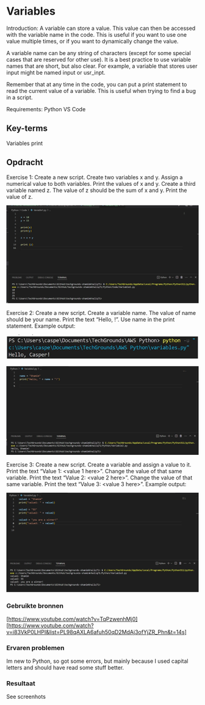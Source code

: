 # Variables

Introduction:
A variable can store a value. This value can then be accessed with the variable name in the code. This is useful if you want to use one value multiple times, or if you want to dynamically change the value.

A variable name can be any string of characters (except for some special cases that are reserved for other use). It is a best practice to use variable names that are short, but also clear. For example, a variable that stores user input might be named input or usr_inpt.

Remember that at any time in the code, you can put a print statement to read the current value of a variable. This is useful when trying to find a bug in a script.

Requirements:
Python
VS Code

## Key-terms

Variables
print

## Opdracht

Exercise 1:
Create a new script.
Create two variables x and y. Assign a numerical value to both variables.
Print the values of x and y.
Create a third variable named z. The value of z should be the sum of x and y.
Print the value of z.

![Alt text](../00_includes/Python/Variable1.jpg)

Exercise 2:
Create a new script.
Create a variable name. The value of name should be your name.
Print the text “Hello, <your name here>!”. Use name in the print statement.
Example output:

![Alt text](<../00_includes/Python/Hello Casper.jpg>)

![Alt text](../00_includes/Python/Variable2.jpg)


Exercise 3:
Create a new script.
Create a variable and assign a value to it.
Print the text “Value 1: <value 1 here>”.
Change the value of that same variable.
Print the text “Value 2: <value 2 here>”.
Change the value of that same variable.
Print the text “Value 3: <value 3 here>”.
Example output:

![Alt text](../00_includes/Python/Variable3.jpg)


### Gebruikte bronnen

[https://www.youtube.com/watch?v=TqPzwenhMj0]
[https://www.youtube.com/watch?v=i83VkP0LHPI&list=PL98qAXLA6afuh50qD2MdAj3ofYjZR_Phn&t=14s]



### Ervaren problemen
Im new to Python, so got some errors, but mainly because I used capital letters and should have read some stuff better.


### Resultaat
See screenhots